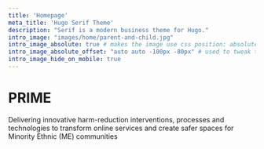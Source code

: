 ```yaml
---
title: 'Homepage'
meta_title: 'Hugo Serif Theme'
description: "Serif is a modern business theme for Hugo."
intro_image: "images/home/parent-and-child.jpg"
intro_image_absolute: true # makes the image use css position: absolute; so it looks "offset". It's a visual effect that might not always look good depending on the image you use.
intro_image_absolute_offset: "auto auto -100px -80px" # used to tweak the positioning of the absolute image if enabled above
intro_image_hide_on_mobile: true
---
```


# PRIME

Delivering innovative harm-reduction interventions, processes and technologies to transform online services and create safer spaces for Minority Ethnic (ME) communities
